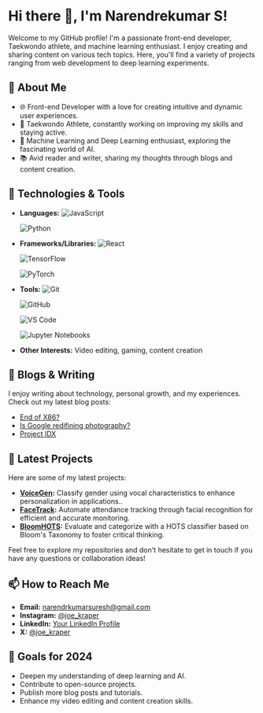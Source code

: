 # Hi there 👋, I'm Narendrekumar S!

Welcome to my GitHub profile! I'm a passionate front-end developer, Taekwondo athlete, and machine learning enthusiast. I enjoy creating and sharing content on various tech topics. Here, you'll find a variety of projects ranging from web development to deep learning experiments.

## 🚀 About Me

- 🌐 Front-end Developer with a love for creating intuitive and dynamic user experiences.
- 🥋 Taekwondo Athlete, constantly working on improving my skills and staying active.
- 🤖 Machine Learning and Deep Learning enthusiast, exploring the fascinating world of AI.
- 📚 Avid reader and writer, sharing my thoughts through blogs and content creation.

## 🔧 Technologies & Tools

- **Languages:**
  ![JavaScript](https://img.shields.io/badge/-JavaScript-F7DF1E?logo=javascript&logoColor=black)

  ![Python](https://img.shields.io/badge/-Python-3776AB?logo=python&logoColor=white)
- **Frameworks/Libraries:**
  ![React](https://img.shields.io/badge/-React-61DAFB?logo=react&logoColor=white)

  ![TensorFlow](https://img.shields.io/badge/-TensorFlow-FF6F00?logo=tensorflow&logoColor=white)

  ![PyTorch](https://img.shields.io/badge/-PyTorch-EE4C2C?logo=pytorch&logoColor=white)
- **Tools:**
  ![Git](https://img.shields.io/badge/-Git-F05032?logo=git&logoColor=white)

  ![GitHub](https://img.shields.io/badge/-GitHub-181717?logo=github&logoColor=white)

  ![VS Code](https://img.shields.io/badge/-VS%20Code-007ACC?logo=visual-studio-code&logoColor=white)
  
  ![Jupyter Notebooks](https://img.shields.io/badge/-Jupyter-F37626?logo=jupyter&logoColor=white)

- **Other Interests:** Video editing, gaming, content creation

## 📘 Blogs & Writing

I enjoy writing about technology, personal growth, and my experiences. Check out my latest blog posts:

- [End of X86?](https://techyxtalks.blogspot.com/2023/11/end-of-x86.html)
- [Is Google redifining photography?](https://techyxtalks.blogspot.com/2023/10/is-google-redifining-photography.html)
- [Project IDX](https://techyxtalks.blogspot.com/2023/09/project-idx-future-of-web-and-app.html)

## 📝 Latest Projects

Here are some of my latest projects:

- **[VoiceGen](#):** Classify gender using vocal characteristics to enhance personalization in applications..
- **[FaceTrack](#):** Automate attendance tracking through facial recognition for efficient and accurate monitoring.
- **[BloomHOTS](#):** Evaluate and categorize with a HOTS classifier based on Bloom's Taxonomy to foster critical thinking.

Feel free to explore my repositories and don't hesitate to get in touch if you have any questions or collaboration ideas!

## 📫 How to Reach Me
- **Email:** [narendrkumarsuresh@gmail.com](mailto:narendrkumarsuresh@gmail.com)
- **Instagram:** [@joe_kraper](https://www.instagram.com/joe_kraper/)
- **LinkedIn:** [Your LinkedIn Profile](#)
- **X:** [@joe_kraper](https://x.com/joe_kraper)

## 🎯 Goals for 2024
- Deepen my understanding of deep learning and AI.
- Contribute to open-source projects.
- Publish more blog posts and tutorials.
- Enhance my video editing and content creation skills.

<!---
Narendrakumar-Suresh/Narendrakumar-Suresh is a ✨ special ✨ repository because its `README.md` (this file) appears on your GitHub profile.
You can click the Preview link to take a look at your changes.
--->
